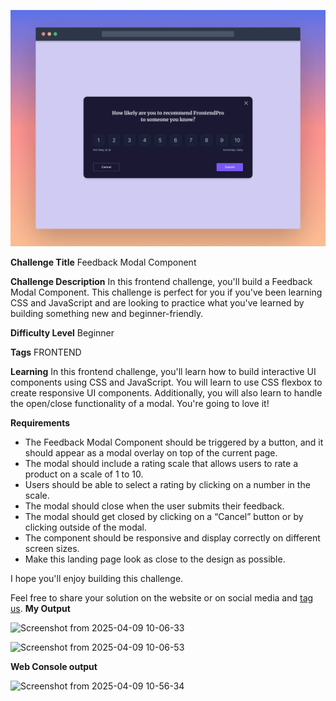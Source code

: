 ![Feedback Modal Component](./design/desktop-cover.png)

**Challenge Title**
Feedback Modal Component

**Challenge Description**
In this frontend challenge, you'll build a Feedback Modal Component. This challenge is perfect for you if you've been learning CSS and JavaScript and are looking to practice what you've learned by building something new and beginner-friendly.

**Difficulty Level**
Beginner

**Tags**
FRONTEND

**Learning**
In this frontend challenge, you'll learn how to build interactive UI components using CSS and JavaScript. You will learn to use CSS flexbox to create responsive UI components. Additionally, you will also learn to handle the open/close functionality of a modal. You're going to love it!

**Requirements**

- The Feedback Modal Component should be triggered by a button, and it should appear as a modal overlay on top of the current page.
- The modal should include a rating scale that allows users to rate a product on a scale of 1 to 10.
- Users should be able to select a rating by clicking on a number in the scale.
- The modal should close when the user submits their feedback.
- The modal should get closed by clicking on a “Cancel” button or by clicking outside of the modal.
- The component should be responsive and display correctly on different screen sizes.
- Make this landing page look as close to the design as possible.

I hope you'll enjoy building this challenge.

Feel free to share your solution on the website or on social media and [tag us](https://twitter.com/FrontendProHQ).
**My Output**

![Screenshot from 2025-04-09 10-06-33](https://github.com/user-attachments/assets/df9aa773-3274-47f5-a7a2-c8eb8a100072)

![Screenshot from 2025-04-09 10-06-53](https://github.com/user-attachments/assets/6b661e04-2b30-4afb-8a46-ee6ba695bcaa)

**Web Console output**

![Screenshot from 2025-04-09 10-56-34](https://github.com/user-attachments/assets/88f4c8f0-e432-424e-ac5e-4ce3dad6f0c3)



